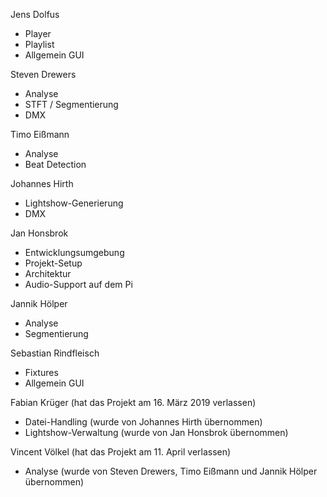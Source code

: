 Jens Dolfus
* Player
* Playlist
* Allgemein GUI  

Steven Drewers
* Analyse
* STFT / Segmentierung
* DMX  

Timo Eißmann
* Analyse
* Beat Detection  

Johannes Hirth
* Lightshow-Generierung
* DMX  

Jan Honsbrok
* Entwicklungsumgebung
* Projekt-Setup
* Architektur
* Audio-Support auf dem Pi  

Jannik Hölper
* Analyse
* Segmentierung  

Sebastian Rindfleisch
* Fixtures
* Allgemein GUI  

Fabian Krüger (hat das Projekt am 16. März 2019 verlassen)
* Datei-Handling (wurde von Johannes Hirth übernommen)
* Lightshow-Verwaltung (wurde von Jan Honsbrok übernommen)  

Vincent Völkel (hat das Projekt am 11. April verlassen)
* Analyse (wurde von Steven Drewers, Timo Eißmann und Jannik Hölper übernommen)
